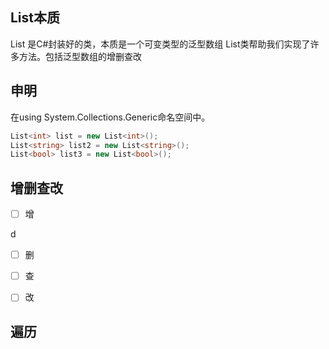 ## List本质
List 是C#封装好的类，本质是一个可变类型的泛型数组
List类帮助我们实现了许多方法。包括泛型数组的增删查改
## 申明
在using System.Collections.Generic命名空间中。
```C#
List<int> list = new List<int>();
List<string> list2 = new List<string>();
List<bool> list3 = new List<bool>();
```
## 增删查改
- [ ] 增

d
- [ ] 删

- [ ] 查

- [ ] 改





## 遍历

